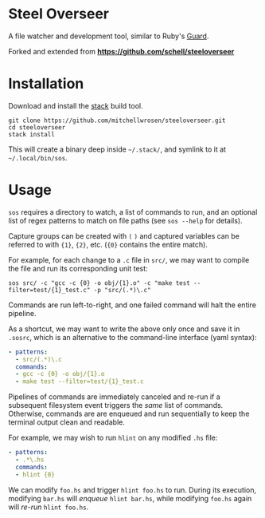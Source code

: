 Steel Overseer
==============

A file watcher and development tool, similar to Ruby's [Guard](https://github.com/guard/guard).

Forked and extended from **https://github.com/schell/steeloverseer**

Installation
============

Download and install the [stack](https://github.com/commercialhaskell/stack) build tool.

    git clone https://github.com/mitchellwrosen/steeloverseer.git
    cd steeloverseer
    stack install

This will create a binary deep inside `~/.stack/`, and symlink to it at
`~/.local/bin/sos`.

Usage
=====

`sos` requires a directory to watch, a list of commands to run, and an optional
list of regex patterns to match on file paths (see `sos --help` for details).

Capture groups can be created with `(` `)` and captured variables can be
referred to with `{1}`, `{2}`, etc. (`{0}` contains the entire match).

For example, for each change to a `.c` file in `src/`, we may want to compile
the file and run its corresponding unit test:

    sos src/ -c "gcc -c {0} -o obj/{1}.o" -c "make test --filter=test/{1}_test.c" -p "src/(.*)\.c"

Commands are run left-to-right, and one failed command will halt the entire pipeline.

As a shortcut, we may want to write the above only once and save it in `.sosrc`, which is
an alternative to the command-line interface (yaml syntax):

```yaml
- patterns:
  - src/(.*)\.c
  commands:
  - gcc -c {0} -o obj/{1}.o
  - make test --filter=test/{1}_test.c
```

Pipelines of commands are immediately canceled and re-run if a subsequent
filesystem event triggers the *same* list of commands. Otherwise, commands are
are enqueued and run sequentially to keep the terminal output clean and readable.

For example, we may wish to run `hlint` on any modified `.hs` file:

```yaml
- patterns:
  - .*\.hs
  commands:
  - hlint {0}
```

We can modify `foo.hs` and trigger `hlint foo.hs` to run. During its execution,
modifying `bar.hs` will *enqueue* `hlint bar.hs`, while modifying `foo.hs` again
will *re-run* `hlint foo.hs`.
